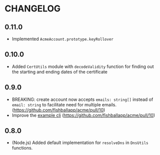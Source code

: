 # CHANGELOG

## 0.11.0

- Implemented `AcmeAccount.prototype.keyRollover`

## 0.10.0

- Added `CertUtils` module with `decodeValidity` function for finding out the
  starting and ending dates of the certificate

## 0.9.0

- BREAKING: create account now accepts `emails: string[]` instead of
  `email: string` to facilitate need for multiple emails.
  (https://github.com/fishballapp/acme/pull/10)
- Improve the [example cli](./examples/acme-cli.ts)
  (https://github.com/fishballapp/acme/pull/10)

## 0.8.0

- (Node.js) Added default implementation for `resolveDns` in `DnsUtils`
  functions.
